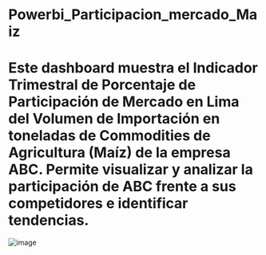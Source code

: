 # Powerbi_Participacion_mercado_Maiz
Este dashboard muestra el Indicador Trimestral de Porcentaje de Participación de Mercado en Lima del Volumen de Importación en toneladas de Commodities de Agricultura (Maíz) de la empresa ABC. Permite visualizar y analizar la participación de ABC frente a sus competidores e identificar tendencias.
========================================================================================
![image](https://github.com/user-attachments/assets/3e69b53b-beaf-4bdc-9328-067d5407a5f0)

